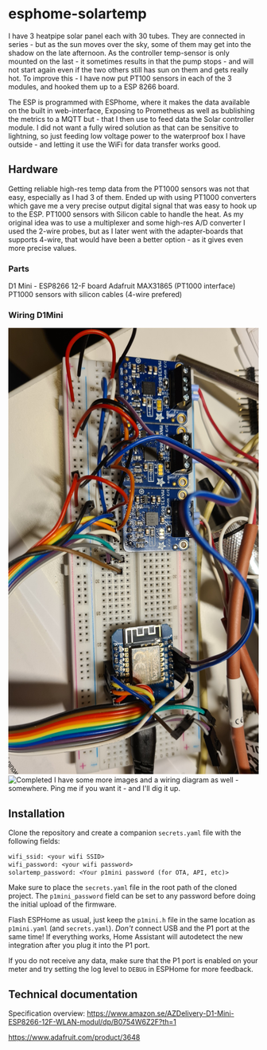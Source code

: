 # esphome-solartemp
I have 3 heatpipe solar panel each with 30 tubes.
They are connected in series - but as the sun moves over the sky, some of them may get into the shadow on the late afternoon.
As the controller temp-sensor is only mounted on the last - it sometimes results in that the pump stops - and will not start again even if the two others still has sun on them and gets really hot.
To improve this - I have now put PT100 sensors in each of the 3 modules, and hooked them up to a ESP 8266 board.

The ESP is programmed with ESPhome, where it makes the data available on the built in web-interface, Exposing to Prometheus as well as bublishing the metrics to a MQTT but - that I then use to feed data the Solar controller module.
I did not want a fully wired solution as that can be sensitive to lightning, so just feeding low voltage power to the waterproof box I have outside - and letting it use the WiFi for data transfer works good.

## Hardware
Getting reliable high-res temp data from the PT1000 sensors was not that easy, especially as I had 3 of them.
Ended up with using PT1000 converters which gave me a very precise output digital signal that was easy to hook up to the ESP.
PT1000 sensors with Silicon cable to handle the heat. As my original idea was to use a multiplexer and some high-res A/D converter I used the 2-wire probes, but as I later went with the adapter-boards that supports 4-wire, that would have been a better option - as it gives even more precise values.

### Parts
D1 Mini - ESP8266 12-F board
Adafruit MAX31865 (PT1000 interface)
PT1000 sensors with silicon cables (4-wire prefered)


### Wiring D1Mini
![Testing](images/poc-breadboard.jpg)
![Completed](images/final-pcb.png)
I have some more images and a wiring diagram as well - somewhere.
Ping me if you want it - and I'll dig it up.

## Installation
Clone the repository and create a companion `secrets.yaml` file with the following fields:
```
wifi_ssid: <your wifi SSID>
wifi_password: <your wifi password>
solartemp_password: <Your p1mini password (for OTA, API, etc)>
```
Make sure to place the `secrets.yaml` file in the root path of the cloned project. The `p1mini_password` field can be set to any password before doing the initial upload of the firmware.

Flash ESPHome as usual, just keep the `p1mini.h` file in the same location as `p1mini.yaml` (and `secrets.yaml`). *Don't* connect USB and the P1 port at the same time! If everything works, Home Assistant will autodetect the new integration after you plug it into the P1 port.

If you do not receive any data, make sure that the P1 port is enabled on your meter and try setting the log level to `DEBUG` in ESPHome for more feedback.

## Technical documentation
Specification overview:
https://www.amazon.se/AZDelivery-D1-Mini-ESP8266-12F-WLAN-modul/dp/B0754W6Z2F?th=1

https://www.adafruit.com/product/3648
